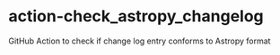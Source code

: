 # action-check_astropy_changelog
GitHub Action to check if change log entry conforms to Astropy format
